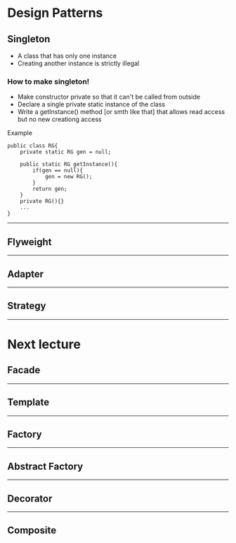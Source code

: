 # Design Patterns
## Singleton
- A class that has only one instance
- Creating another instance is strictly illegal

### How to make singleton!
- Make constructor private so that it can't be called from outside
- Declare a single private static instance of the class
- Write a getInstance() method [or smth like that] that allows read access but no new creationg access  

Example
```
public class RG{
    private static RG gen = null;

    public static RG getInstance(){
        if(gen == null){
            gen = new RG();
        }
        return gen;
    }
    private RG(){}
    ...
}
```
-----
## Flyweight
-----
## Adapter
-----
## Strategy
-----




# **Next lecture**

## Facade
-----
## Template
-----
## Factory
-----
## Abstract Factory
-----
## Decorator
-----
## Composite
